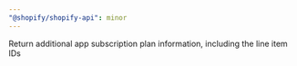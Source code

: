 ```yaml
---
"@shopify/shopify-api": minor
---
```


Return additional app subscription plan information, including the line item IDs
